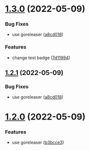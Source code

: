# [1.3.0](https://github.com/escalate/bootstrapparrr/compare/v1.2.0...v1.3.0) (2022-05-09)


### Bug Fixes

* use goreleaser ([a8cd018](https://github.com/escalate/bootstrapparrr/commit/a8cd01810dc4a9740a7dc71c12133354053000a8))


### Features

* change test badge ([7d11994](https://github.com/escalate/bootstrapparrr/commit/7d11994932358eacee73c6d101a05377ee1bb904))

## [1.2.1](https://github.com/escalate/bootstrapparrr/compare/v1.2.0...v1.2.1) (2022-05-09)


### Bug Fixes

* use goreleaser ([a8cd018](https://github.com/escalate/bootstrapparrr/commit/a8cd01810dc4a9740a7dc71c12133354053000a8))

# [1.2.0](https://github.com/escalate/bootstrapparrr/compare/v1.1.0...v1.2.0) (2022-05-09)


### Features

* use goreleaser ([b3bcce3](https://github.com/escalate/bootstrapparrr/commit/b3bcce3fb0231b4a7a7f5649b046ed658c401cd0))
